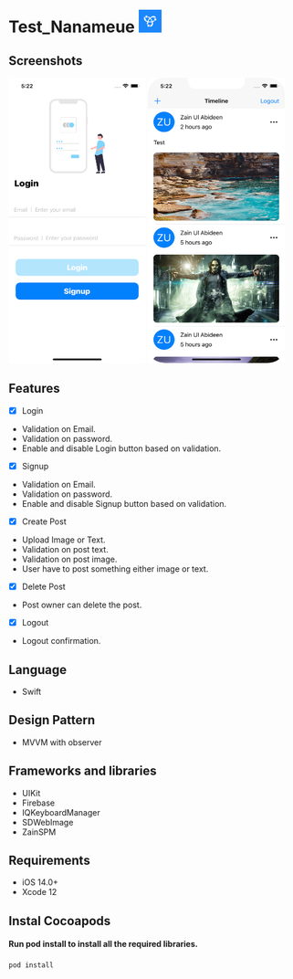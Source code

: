 # Test_Nanameue <img src="Screenshots/logo.png" width="40" height="40">

## Screenshots
<img src="Screenshots/login.png" width="240" height="500"> <img src="Screenshots/timeline.png" width="240" height="500">

## Features

- [x] Login
-    Validation on Email.
-    Validation on password.
-    Enable and disable Login button based on validation.
- [x] Signup
-    Validation on Email.
-    Validation on password.
-    Enable and disable Signup button based on validation.
- [x] Create Post
-    Upload Image or Text.
-    Validation on post text.
-    Validation on post image.
-    User have to post something either image or text.
- [x] Delete Post
-    Post owner can delete the post.
- [x] Logout
-    Logout confirmation.

## Language
- Swift

## Design Pattern
- MVVM with observer

## Frameworks and libraries
- UIKit
- Firebase
- IQKeyboardManager
- SDWebImage
- ZainSPM

## Requirements

- iOS 14.0+
- Xcode 12

## Instal Cocoapods
#### Run pod install to install all the required libraries.
`pod install`

